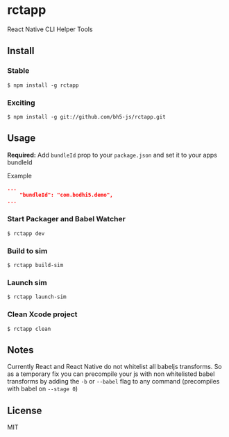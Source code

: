 # rctapp

React Native CLI Helper Tools

## Install

### Stable

```
$ npm install -g rctapp
```

### Exciting

```
$ npm install -g git://github.com/bh5-js/rctapp.git
```

## Usage

**Required:** Add `bundleId` prop to your `package.json` and set it to your apps bundleId

Example
```JSON
...
	"bundleId": "com.bodhi5.demo",
...
```

### Start Packager and Babel Watcher
```
$ rctapp dev
```

### Build to sim
```
$ rctapp build-sim
```

### Launch sim
```
$ rctapp launch-sim
```

### Clean Xcode project
```
$ rctapp clean
```

## Notes

Currently React and React Native do not whitelist all babeljs transforms.
So as a temporary fix you can precompile your js with non whitelisted babel transforms 
by adding the `-b` or `--babel` flag to any command (precompiles with babel on `--stage 0`)

## License

MIT
